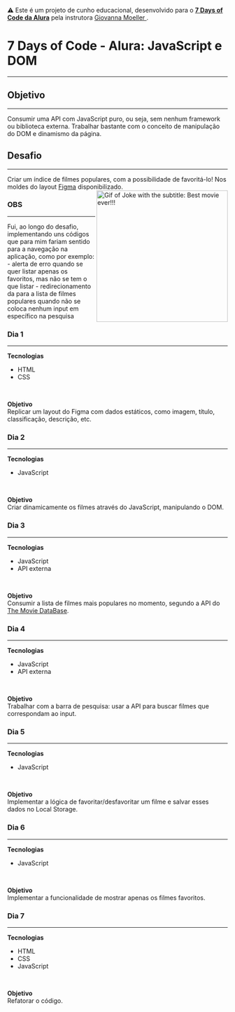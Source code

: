 ⚠️ Este é um projeto de cunho educacional, desenvolvido para o <a href="https://7daysofcode.io/">**7 Days of Code da Alura**</a>  pela instrutora <a href="https://github.com/giovannamoeller"> Giovanna Moeller </a>.

# 7 Days of Code - Alura: JavaScript e DOM
<hr>

## Objetivo
<hr>
Consumir uma API com JavaScript puro, ou seja, sem nenhum framework ou biblioteca externa. Trabalhar bastante com o conceito de manipulação do DOM e dinamismo da página. 

## Desafio
<hr>
Criar um índice de filmes populares, com a possibilidade de favoritá-lo! Nos moldes do layout <a href="https://www.figma.com/file/T6KNbp4XRHNImNFczpHVts/Popular-Movies?type=design&node-id=0%3A1&t=268zBlP4xYh2vhM9-1">Figma</a> disponibilizado.  
<img align="right" src="./assets/images/joker-movie-joker.gif" width="300" alt="Gif of Joke with the subtitle: Best movie ever!!!">

### OBS
<hr>
Fui, ao longo do desafio, implementando uns códigos que para mim fariam sentido para a navegação na aplicação, como por exemplo:
- alerta de erro quando se quer listar apenas os favoritos, mas não se tem o que listar
- redirecionamento da para a lista de filmes populares quando não se coloca nenhum input em específico na pesquisa

### Dia 1
<hr>

**Tecnologias**
- HTML
- CSS
<br>

**Objetivo**
<br>
Replicar um layout do Figma com dados estáticos, como imagem, título, classificação, descrição, etc.

### Dia 2
<hr>

**Tecnologias**
- JavaScript
<br>

**Objetivo**
<br>
Criar dinamicamente os filmes através do JavaScript, manipulando o DOM.

### Dia 3
<hr>

**Tecnologias**
- JavaScript
- API externa
<br>

**Objetivo**
<br>
Consumir a lista de filmes mais populares no momento, segundo a API do <a href="https://developer.themoviedb.org/reference/intro/getting-started">The Movie DataBase</a>.

### Dia 4
<hr>

**Tecnologias**
- JavaScript
- API externa
<br>

**Objetivo**
<br>
Trabalhar com a barra de pesquisa: usar a API para buscar filmes que correspondam ao input.

### Dia 5
<hr>

**Tecnologias**
- JavaScript
<br>

**Objetivo**
<br>
Implementar a lógica de favoritar/desfavoritar um filme e salvar esses dados no Local Storage.

### Dia 6
<hr>

**Tecnologias**
- JavaScript
<br>

**Objetivo**
<br>
Implementar a funcionalidade de mostrar apenas os filmes favoritos.

### Dia 7
<hr>

**Tecnologias**
- HTML
- CSS
- JavaScript
<br>

**Objetivo**
<br>
Refatorar o código.